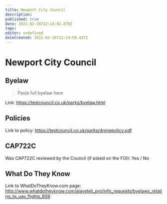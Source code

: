 ```yaml
---
title: Newport City Council
description: 
published: true
date: 2021-02-16T12:14:02.870Z
tags: 
editor: undefined
dateCreated: 2021-02-16T12:13:59.437Z
---
```


# Newport City Council


## Byelaw
> Paste full byelaw here

Link:
https://testcouncil.co.uk/parks/byelaw.html

## Policies
Link to policy:
https://testcouncil.co.uk/parks/dronepolicy.pdf

## CAP722C

Was CAP722C reviewed by the Council (if asked on the FOI): Yes / No

## What Do They Know

Link to WhatDoTheyKnow.com page:
http://www.whatdotheyknow.com/alaveteli_pro/info_requests/byelaws_relating_to_uav_flights_609

